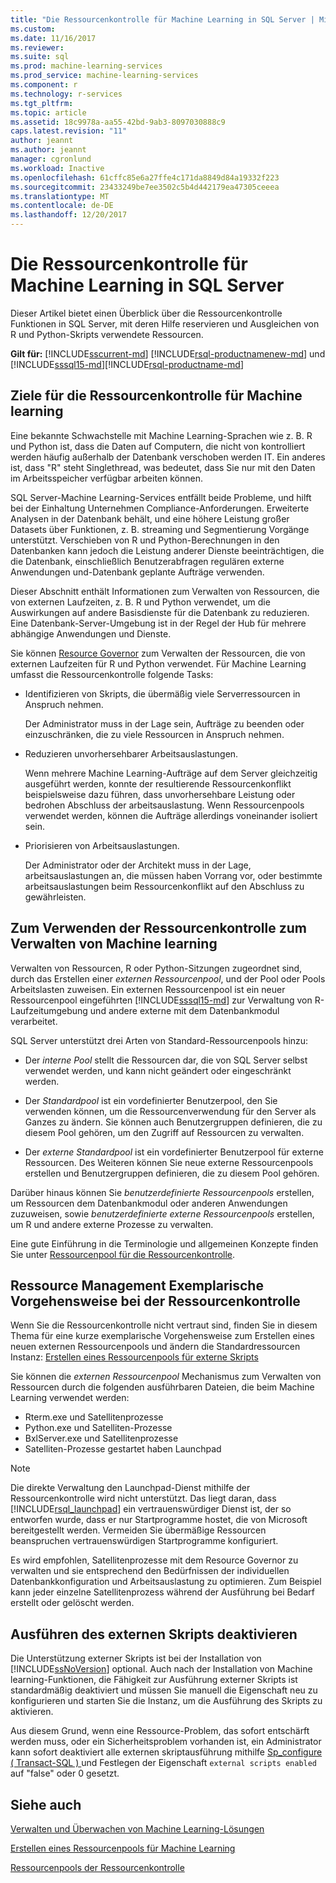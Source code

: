 ```yaml
---
title: "Die Ressourcenkontrolle für Machine Learning in SQL Server | Microsoft Docs"
ms.custom: 
ms.date: 11/16/2017
ms.reviewer: 
ms.suite: sql
ms.prod: machine-learning-services
ms.prod_service: machine-learning-services
ms.component: r
ms.technology: r-services
ms.tgt_pltfrm: 
ms.topic: article
ms.assetid: 18c9978a-aa55-42bd-9ab3-8097030888c9
caps.latest.revision: "11"
author: jeannt
ms.author: jeannt
manager: cgronlund
ms.workload: Inactive
ms.openlocfilehash: 61cffc85e6a27ffe4c171da8849d84a19332f223
ms.sourcegitcommit: 23433249be7ee3502c5b4d442179ea47305ceeea
ms.translationtype: MT
ms.contentlocale: de-DE
ms.lasthandoff: 12/20/2017
---
```

# <a name="resource-governance-for-machine-learning-in-sql-server"></a>Die Ressourcenkontrolle für Machine Learning in SQL Server

Dieser Artikel bietet einen Überblick über die Ressourcenkontrolle Funktionen in SQL Server, mit deren Hilfe reservieren und Ausgleichen von R und Python-Skripts verwendete Ressourcen.

**Gilt für:** [!INCLUDE[sscurrent-md](../../includes/sscurrent-md.md)] 
 [!INCLUDE[rsql-productnamenew-md](../../includes/rsql-productnamenew-md.md)] und [!INCLUDE[sssql15-md](../../includes/sssql15-md.md)][!INCLUDE[rsql-productname-md](../../includes/rsql-productname-md.md)]

## <a name="goals-of-resource-governance-for-machine-learning"></a>Ziele für die Ressourcenkontrolle für Machine learning

Eine bekannte Schwachstelle mit Machine Learning-Sprachen wie z. B. R und Python ist, dass die Daten auf Computern, die nicht von kontrolliert werden häufig außerhalb der Datenbank verschoben werden IT. Ein anderes ist, dass "R" steht Singlethread, was bedeutet, dass Sie nur mit den Daten im Arbeitsspeicher verfügbar arbeiten können. 

SQL Server-Machine Learning-Services entfällt beide Probleme, und hilft bei der Einhaltung Unternehmen Compliance-Anforderungen. Erweiterte Analysen in der Datenbank behält, und eine höhere Leistung großer Datasets über Funktionen, z. B. streaming und Segmentierung Vorgänge unterstützt. Verschieben von R und Python-Berechnungen in den Datenbanken kann jedoch die Leistung anderer Dienste beeinträchtigen, die die Datenbank, einschließlich Benutzerabfragen regulären externe Anwendungen und-Datenbank geplante Aufträge verwenden.

Dieser Abschnitt enthält Informationen zum Verwalten von Ressourcen, die von externen Laufzeiten, z. B. R und Python verwendet, um die Auswirkungen auf andere Basisdienste für die Datenbank zu reduzieren. Eine Datenbank-Server-Umgebung ist in der Regel der Hub für mehrere abhängige Anwendungen und Dienste.

Sie können [Resource Governor](../../relational-databases/resource-governor/resource-governor.md) zum Verwalten der Ressourcen, die von externen Laufzeiten für R und Python verwendet.  Für Machine Learning umfasst die Ressourcenkontrolle folgende Tasks:

+ Identifizieren von Skripts, die übermäßig viele Serverressourcen in Anspruch nehmen.
  
     Der Administrator muss in der Lage sein, Aufträge zu beenden oder einzuschränken, die zu viele Ressourcen in Anspruch nehmen.
  
+ Reduzieren unvorhersehbarer Arbeitsauslastungen.
  
     Wenn mehrere Machine Learning-Aufträge auf dem Server gleichzeitig ausgeführt werden, konnte der resultierende Ressourcenkonflikt beispielsweise dazu führen, dass unvorhersehbare Leistung oder bedrohen Abschluss der arbeitsauslastung. Wenn Ressourcenpools verwendet werden, können die Aufträge allerdings voneinander isoliert sein.
  
-   Priorisieren von Arbeitsauslastungen.
  
     Der Administrator oder der Architekt muss in der Lage, arbeitsauslastungen an, die müssen haben Vorrang vor, oder bestimmte arbeitsauslastungen beim Ressourcenkonflikt auf den Abschluss zu gewährleisten.

## <a name="how-to-use-resource-governor-to-manage-machine-learning"></a>Zum Verwenden der Ressourcenkontrolle zum Verwalten von Machine learning
 
Verwalten von Ressourcen, R oder Python-Sitzungen zugeordnet sind, durch das Erstellen einer *externen Ressourcenpool*, und der Pool oder Pools Arbeitslasten zuweisen. Ein externen Ressourcenpool ist ein neuer Ressourcenpool eingeführten [!INCLUDE[sssql15-md](../../includes/sssql15-md.md)] zur Verwaltung von R-Laufzeitumgebung und andere externe mit dem Datenbankmodul verarbeitet.

SQL Server unterstützt drei Arten von Standard-Ressourcenpools hinzu: 
  
-   Der *interne Pool* stellt die Ressourcen dar, die von SQL Server selbst verwendet werden, und kann nicht geändert oder eingeschränkt werden.
  
-   Der *Standardpool* ist ein vordefinierter Benutzerpool, den Sie verwenden können, um die Ressourcenverwendung für den Server als Ganzes zu ändern. Sie können auch Benutzergruppen definieren, die zu diesem Pool gehören, um den Zugriff auf Ressourcen zu verwalten.
  
-   Der *externe Standardpool* ist ein vordefinierter Benutzerpool für externe Ressourcen. Des Weiteren können Sie neue externe Ressourcenpools erstellen und Benutzergruppen definieren, die zu diesem Pool gehören.
  
 Darüber hinaus können Sie *benutzerdefinierte Ressourcenpools* erstellen, um Ressourcen dem Datenbankmodul oder anderen Anwendungen zuzuweisen, sowie *benutzerdefinierte externe Ressourcenpools* erstellen, um R und andere externe Prozesse zu verwalten.
  
 Eine gute Einführung in die Terminologie und allgemeinen Konzepte finden Sie unter [Ressourcenpool für die Ressourcenkontrolle](../../relational-databases/resource-governor/resource-governor-resource-pool.md).

  
## <a name="resource-management-walkthrough-with-resource-governor"></a>Ressource Management Exemplarische Vorgehensweise bei der Ressourcenkontrolle

Wenn Sie die Ressourcenkontrolle nicht vertraut sind, finden Sie in diesem Thema für eine kurze exemplarische Vorgehensweise zum Erstellen eines neuen externen Ressourcenpools und ändern die Standardressourcen Instanz: [Erstellen eines Ressourcenpools für externe Skripts](../../advanced-analytics/r/how-to-create-a-resource-pool-for-r.md)
  
 Sie können die *externen Ressourcenpool* Mechanismus zum Verwalten von Ressourcen durch die folgenden ausführbaren Dateien, die beim Machine Learning verwendet werden:

+ Rterm.exe und Satellitenprozesse
+ Python.exe und Satelliten-Prozesse
+ BxlServer.exe und Satellitenprozesse
+ Satelliten-Prozesse gestartet haben Launchpad
  
> [!NOTE]
> 
> Die direkte Verwaltung den Launchpad-Dienst mithilfe der Ressourcenkontrolle wird nicht unterstützt. Das liegt daran, dass [!INCLUDE[rsql_launchpad](../../includes/rsql-launchpad-md.md)] ein vertrauenswürdiger Dienst ist, der so entworfen wurde, dass er nur Startprogramme hostet, die von Microsoft bereitgestellt werden. Vermeiden Sie übermäßige Ressourcen beanspruchen vertrauenswürdigen Startprogramme konfiguriert.
>   
> Es wird empfohlen, Satellitenprozesse mit dem Resource Governor zu verwalten und sie entsprechend den Bedürfnissen der individuellen Datenbankkonfiguration und Arbeitsauslastung zu optimieren.  Zum Beispiel kann jeder einzelne Satellitenprozess während der Ausführung bei Bedarf erstellt oder gelöscht werden.
  
## <a name="disable-external-script-execution"></a>Ausführen des externen Skripts deaktivieren

Die Unterstützung externer Skripts ist bei der Installation von [!INCLUDE[ssNoVersion](../../includes/ssnoversion-md.md)] optional. Auch nach der Installation von Machine learning-Funktionen, die Fähigkeit zur Ausführung externer Skripts ist standardmäßig deaktiviert und müssen Sie manuell die Eigenschaft neu zu konfigurieren und starten Sie die Instanz, um die Ausführung des Skripts zu aktivieren.

Aus diesem Grund, wenn eine Ressource-Problem, das sofort entschärft werden muss, oder ein Sicherheitsproblem vorhanden ist, ein Administrator kann sofort deaktiviert alle externen skriptausführung mithilfe [Sp_configure &#40; Transact-SQL &#41; ](../../relational-databases/system-stored-procedures/sp-configure-transact-sql.md) und Festlegen der Eigenschaft `external scripts enabled` auf "false" oder 0 gesetzt.
  
## <a name="see-also"></a>Siehe auch

[Verwalten und Überwachen von Machine Learning-Lösungen](../../advanced-analytics/r/managing-and-monitoring-r-solutions.md)

[Erstellen eines Ressourcenpools für Machine Learning](../../advanced-analytics/r/how-to-create-a-resource-pool-for-r.md)

[Ressourcenpools der Ressourcenkontrolle](../../relational-databases/resource-governor/resource-governor-resource-pool.md)
